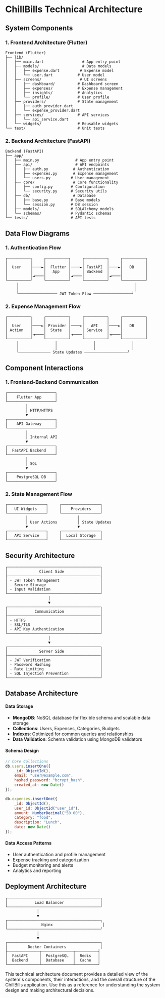 # ChillBills Technical Architecture

## System Components

### 1. Frontend Architecture (Flutter)

```
Frontend (Flutter)
├── lib/
│   ├── main.dart                 # App entry point
│   ├── models/                   # Data models
│   │   ├── expense.dart         # Expense model
│   │   └── user.dart           # User model
│   ├── screens/                 # UI screens
│   │   ├── dashboard/          # Dashboard screen
│   │   ├── expenses/           # Expense management
│   │   ├── insights/           # Analytics
│   │   └── profile/            # User profile
│   ├── providers/              # State management
│   │   ├── auth_provider.dart
│   │   └── expense_provider.dart
│   ├── services/               # API services
│   │   └── api_service.dart
│   └── widgets/                # Reusable widgets
└── test/                       # Unit tests
```

### 2. Backend Architecture (FastAPI)

```
Backend (FastAPI)
├── app/
│   ├── main.py                # App entry point
│   ├── api/                   # API endpoints
│   │   ├── auth.py           # Authentication
│   │   ├── expenses.py       # Expense management
│   │   └── users.py         # User management
│   ├── core/                 # Core functionality
│   │   ├── config.py        # Configuration
│   │   └── security.py      # Security utils
│   ├── db/                   # Database
│   │   ├── base.py          # Base models
│   │   └── session.py       # DB session
│   ├── models/              # SQLAlchemy models
│   └── schemas/             # Pydantic schemas
└── tests/                   # API tests
```

## Data Flow Diagrams

### 1. Authentication Flow

```
┌──────────┐     ┌──────────┐     ┌──────────┐     ┌──────────┐
│          │     │          │     │          │     │          │
│  User    │────►│  Flutter │────►│ FastAPI  │────►│   DB     │
│          │     │   App    │     │ Backend  │     │          │
│          │◄────│          │◄────│          │◄────│          │
└──────────┘     └──────────┘     └──────────┘     └──────────┘
     │                                                   │
     │                                                   │
     └───────────────── JWT Token Flow ─────────────────┘
```

### 2. Expense Management Flow

```
┌──────────┐     ┌──────────┐     ┌──────────┐     ┌──────────┐
│          │     │          │     │          │     │          │
│  User    │────►│ Provider │────►│   API    │────►│   DB     │
│ Action   │     │  State   │     │ Service  │     │          │
│          │◄────│          │◄────│          │◄────│          │
└──────────┘     └──────────┘     └──────────┘     └──────────┘
     │                │                │                │
     │                │                │                │
     └────────────── State Updates ───────────────────┘
```

## Component Interactions

### 1. Frontend-Backend Communication

```
┌─────────────────────┐
│    Flutter App      │
└─────────────────────┘
         │
         │ HTTP/HTTPS
         ▼
┌─────────────────────┐
│    API Gateway      │
└─────────────────────┘
         │
         │ Internal API
         ▼
┌─────────────────────┐
│  FastAPI Backend    │
└─────────────────────┘
         │
         │ SQL
         ▼
┌─────────────────────┐
│    PostgreSQL DB    │
└─────────────────────┘
```

### 2. State Management Flow

```
┌─────────────────┐     ┌─────────────────┐
│   UI Widgets    │     │    Providers    │
└─────────────────┘     └─────────────────┘
         │                      │
         │ User Actions         │ State Updates
         ▼                      ▼
┌─────────────────┐     ┌─────────────────┐
│   API Service   │     │  Local Storage  │
└─────────────────┘     └─────────────────┘
```

## Security Architecture

```
┌─────────────────────────────────────────┐
│              Client Side                │
├─────────────────────────────────────────┤
│ - JWT Token Management                  │
│ - Secure Storage                        │
│ - Input Validation                      │
└─────────────────────────────────────────┘
                   │
                   ▼
┌─────────────────────────────────────────┐
│            Communication                │
├─────────────────────────────────────────┤
│ - HTTPS                                 │
│ - SSL/TLS                               │
│ - API Key Authentication                │
└─────────────────────────────────────────┘
                   │
                   ▼
┌─────────────────────────────────────────┐
│              Server Side                │
├─────────────────────────────────────────┤
│ - JWT Verification                      │
│ - Password Hashing                      │
│ - Rate Limiting                         │
│ - SQL Injection Prevention              │
└─────────────────────────────────────────┘
```

## Database Architecture

#### Data Storage
- **MongoDB**: NoSQL database for flexible schema and scalable data storage
- **Collections**: Users, Expenses, Categories, Budgets
- **Indexes**: Optimized for common queries and relationships
- **Data Validation**: Schema validation using MongoDB validators

#### Schema Design
```javascript
// Core Collections
db.users.insertOne({
    _id: ObjectId(),
    email: "user@example.com",
    hashed_password: "bcrypt_hash",
    created_at: new Date()
});

db.expenses.insertOne({
    _id: ObjectId(),
    user_id: ObjectId("user_id"),
    amount: NumberDecimal("50.00"),
    category: "food",
    description: "Lunch",
    date: new Date()
});
```

#### Data Access Patterns
- User authentication and profile management
- Expense tracking and categorization
- Budget monitoring and alerts
- Analytics and reporting

## Deployment Architecture

```
┌─────────────────────────────────────────┐
│            Load Balancer                │
└─────────────────────────────────────────┘
              │
              ▼
┌─────────────────────────────────────────┐
│               Nginx                      │
└─────────────────────────────────────────┘
              │
              ▼
┌─────────────────────────────────────────┐
│         Docker Containers               │
├──────────────┬──────────────┬──────────┤
│  FastAPI     │  PostgreSQL  │  Redis   │
│  Backend     │  Database    │  Cache   │
└──────────────┴──────────────┴──────────┘
```

This technical architecture document provides a detailed view of the system's components, their interactions, and the overall structure of the ChillBills application. Use this as a reference for understanding the system design and making architectural decisions.
